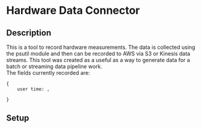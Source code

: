 # Hardware Data Connector

## Description
This is a tool to record hardware measurements.  The data is collected using the psutil module and then can be recorded to AWS via S3 or Kinesis data streams.  This tool was created as a useful as a way to generate data for a batch or streaming data pipeline work.  
The fields currently recorded are:
```
{
    user time: ,
    
}
```

## Setup

